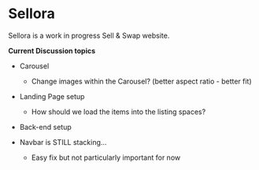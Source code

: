# Sellora

Sellora is a work in progress Sell & Swap website.

<b>Current Discussion topics</b>
- Carousel
  - Change images within the Carousel? (better aspect ratio - better fit)
- Landing Page setup
  - How should we load the items into the listing spaces?

- Back-end setup

- Navbar is STILL stacking...
  - Easy fix but not particularly important for now


